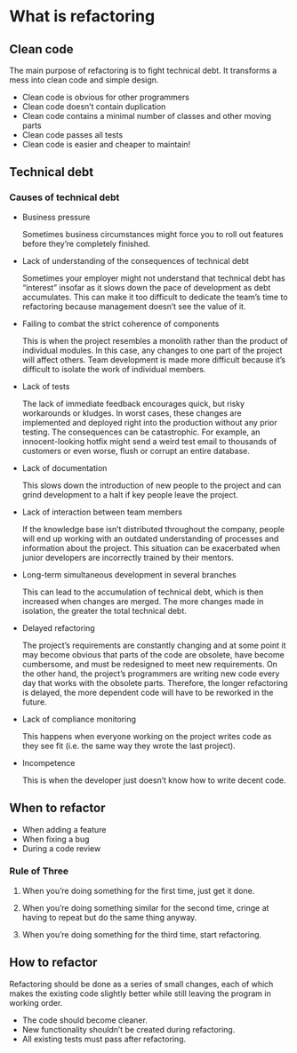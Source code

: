 # What is refactoring

## Clean code

The main purpose of refactoring is to fight technical debt. It transforms a mess into clean code and simple design.

- Clean code is obvious for other programmers
- Clean code doesn’t contain duplication
- Clean code contains a minimal number of classes and other moving parts
- Clean code passes all tests
- Clean code is easier and cheaper to maintain!

## Technical debt

### Causes of technical debt

- Business pressure

  Sometimes business circumstances might force you to roll out features before they’re completely finished.

- Lack of understanding of the consequences of technical debt

  Sometimes your employer might not understand that technical debt has “interest” insofar as it slows down the pace of development as debt accumulates. This can make it too difficult to dedicate the team’s time to refactoring because management doesn’t see the value of it.

- Failing to combat the strict coherence of components

  This is when the project resembles a monolith rather than the product of individual modules. In this case, any changes to one part of the project will affect others. Team development is made more difficult because it’s difficult to isolate the work of individual members.

- Lack of tests

  The lack of immediate feedback encourages quick, but risky workarounds or kludges. In worst cases, these changes are implemented and deployed right into the production without any prior testing. The consequences can be catastrophic. For example, an innocent-looking hotfix might send a weird test email to thousands of customers or even worse, flush or corrupt an entire database.

- Lack of documentation

  This slows down the introduction of new people to the project and can grind development to a halt if key people leave the project.

- Lack of interaction between team members

  If the knowledge base isn’t distributed throughout the company, people will end up working with an outdated understanding of processes and information about the project. This situation can be exacerbated when junior developers are incorrectly trained by their mentors.

- Long-term simultaneous development in several branches

  This can lead to the accumulation of technical debt, which is then increased when changes are merged. The more changes made in isolation, the greater the total technical debt.

- Delayed refactoring

  The project’s requirements are constantly changing and at some point it may become obvious that parts of the code are obsolete, have become cumbersome, and must be redesigned to meet new requirements.
  On the other hand, the project’s programmers are writing new code every day that works with the obsolete parts. Therefore, the longer refactoring is delayed, the more dependent code will have to be reworked in the future.

- Lack of compliance monitoring

  This happens when everyone working on the project writes code as they see fit (i.e. the same way they wrote the last project).

- Incompetence

  This is when the developer just doesn’t know how to write decent code.

## When to refactor

- When adding a feature
- When fixing a bug
- During a code review

### Rule of Three

1. When you’re doing something for the first time, just get it done.

2. When you’re doing something similar for the second time, cringe at having to repeat but do the same thing anyway.

3. When you’re doing something for the third time, start refactoring.

## How to refactor

Refactoring should be done as a series of small changes, each of which makes the existing code slightly better while still leaving the program in working order.

- The code should become cleaner.
- New functionality shouldn’t be created during refactoring.
- All existing tests must pass after refactoring.

